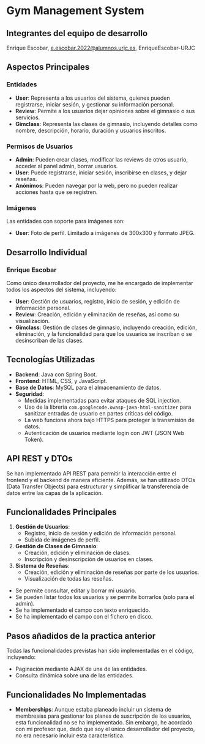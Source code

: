 # Gym Management System

## Integrantes del equipo de desarrollo
Enrique Escobar, e.escobar.2022@alumnos.urjc.es, EnriqueEscobar-URJC

## Aspectos Principales
### Entidades
- **User**: Representa a los usuarios del sistema, quienes pueden registrarse, iniciar sesión, y gestionar su información personal.
- **Review**: Permite a los usuarios dejar opiniones sobre el gimnasio o sus servicios.
- **Gimclass**: Representa las clases de gimnasio, incluyendo detalles como nombre, descripción, horario, duración y usuarios inscritos.

### Permisos de Usuarios
- **Admin**: Pueden crear clases, modificar las reviews de otros usuario, acceder al panel admin, borrar usuarios.
- **User**: Puede registrarse, iniciar sesión, inscribirse en clases, y dejar reseñas.
- **Anónimos**: Pueden navegar por la web, pero no pueden realizar acciones hasta que se registren.

### Imágenes
Las entidades con soporte para imágenes son:
- **User**: Foto de perfil. Limitado a imágenes de 300x300 y formato JPEG.

## Desarrollo Individual
### Enrique Escobar
Como único desarrollador del proyecto, me he encargado de implementar todos los aspectos del sistema, incluyendo:
- **User**: Gestión de usuarios, registro, inicio de sesión, y edición de información personal.
- **Review**: Creación, edición y eliminación de reseñas, así como su visualización.
- **Gimclass**: Gestión de clases de gimnasio, incluyendo creación, edición, eliminación, y la funcionalidad para que los usuarios se inscriban o se desinscriban de las clases.

## Tecnologías Utilizadas
- **Backend**: Java con Spring Boot.
- **Frontend**: HTML, CSS, y JavaScript.
- **Base de Datos**: MySQL para el almacenamiento de datos.
- **Seguridad**:
    - Medidas implementadas para evitar ataques de SQL injection.
    - Uso de la librería `com.googlecode.owasp-java-html-sanitizer` para sanitizar entradas de usuario en partes críticas del código.
    - La web funciona ahora bajo HTTPS para proteger la transmisión de datos.
    - Autenticación de usuarios mediante login con JWT (JSON Web Token).

## API REST y DTOs
Se han implementado API REST para permitir la interacción entre el frontend y el backend de manera eficiente. Además, se han utilizado DTOs (Data Transfer Objects) para estructurar y simplificar la transferencia de datos entre las capas de la aplicación.

## Funcionalidades Principales
1. **Gestión de Usuarios**:
    - Registro, inicio de sesión y edición de información personal.
    - Subida de imágenes de perfil.
2. **Gestión de Clases de Gimnasio**:
    - Creación, edición y eliminación de clases.
    - Inscripción y desinscripción de usuarios en clases.
3. **Sistema de Reseñas**:
    - Creación, edición y eliminación de reseñas por parte de los usuarios.
    - Visualización de todas las reseñas.

- Se permite consultar, editar y borrar mi usuario.
- Se pueden listar todos los usuarios y se permite borrarlos (solo para el admin).
- Se ha implementado el campo con texto enriquecido.
- Se ha implementado el campo con el fichero en disco.

## Pasos añadidos de la practica anterior
Todas las funcionalidades previstas han sido implementadas en el código, incluyendo:
- Paginación mediante AJAX de una de las entidades.
- Consulta dinámica sobre una de las entidades.

## Funcionalidades No Implementadas
- **Memberships**: Aunque estaba planeado incluir un sistema de membresías para gestionar los planes de suscripción de los usuarios, esta funcionalidad no se ha implementado. Sin embargo, he acordado con mi profesor que, dado que soy el único desarrollador del proyecto, no era necesario incluir esta característica.

